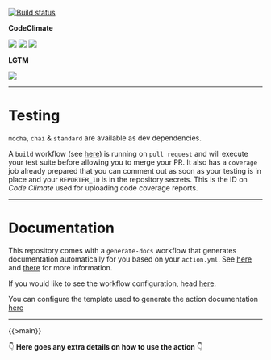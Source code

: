 [![Build status](https://img.shields.io/github/workflow/status/kaskadi/template-action/build?label=build&logo=mocha)](https://github.com/kaskadi/template-action/actions?query=workflow%3Abuild)

**CodeClimate**

[![](https://img.shields.io/codeclimate/maintainability/kaskadi/template-action?label=maintainability&logo=Code%20Climate)](https://codeclimate.com/github/kaskadi/template-action)
[![](https://img.shields.io/codeclimate/tech-debt/kaskadi/template-action?label=technical%20debt&logo=Code%20Climate)](https://codeclimate.com/github/kaskadi/template-action)
[![](https://img.shields.io/codeclimate/coverage/kaskadi/template-action?label=test%20coverage&logo=Code%20Climate)](https://codeclimate.com/github/kaskadi/template-action)

**LGTM**

[![](https://img.shields.io/lgtm/grade/javascript/github/kaskadi/template-action?label=code%20quality&logo=lgtm)](https://lgtm.com/projects/g/kaskadi/template-action/?mode=list)

****

# Testing

`mocha`, `chai` & `standard` are available as dev dependencies.

A `build` workflow (see [here](./.github/workflows/build.yml)) is running on `pull request` and will execute your test suite before allowing you to merge your PR. It also has a `coverage` job already prepared that you can comment out as soon as your testing is in place and your `REPORTER_ID` is in the repository secrets. This is the ID on _Code Climate_ used for uploading code coverage reports.

****

# Documentation

This repository comes with a `generate-docs` workflow that generates documentation automatically for you based on your `action.yml`. See [here](https://github.com/kaskadi/action-generate-docs) and [there](./action.yml) for more information.

If you would like to see the workflow configuration, head [here](./.github/workflows/generate-docs.yml).

You can configure the template used to generate the action documentation [here](./docs/template.md)

****

<!-- automatically generated documentation will be placed here -->
{{>main}}
<!-- automatically generated documentation will be placed here -->
:point_down: **Here goes any extra details on how to use the action** :point_down: